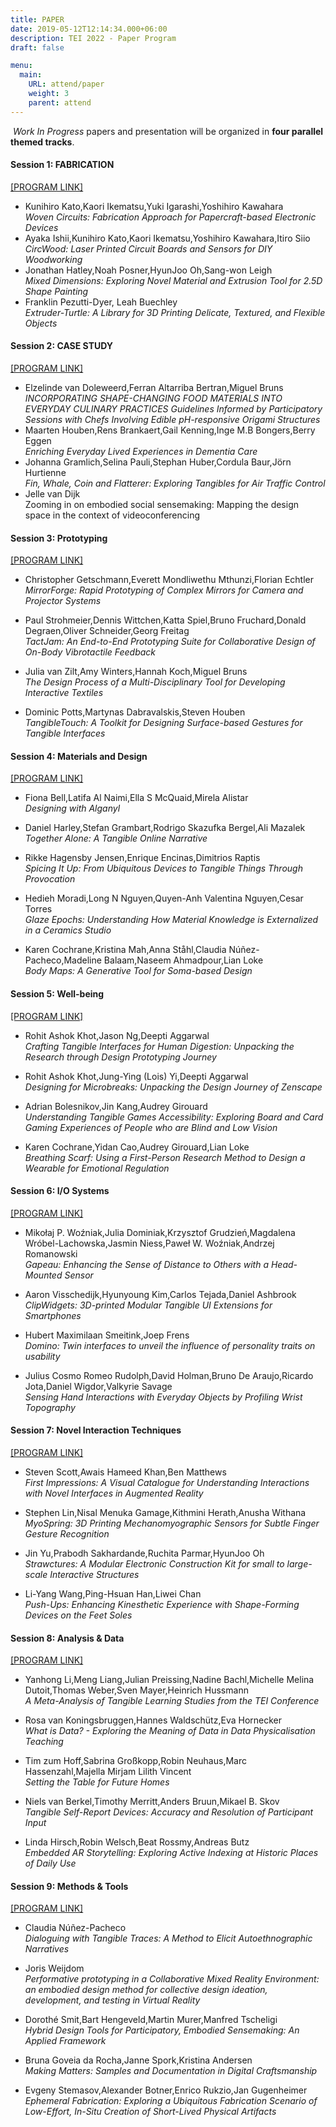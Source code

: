 ```yaml
---
title: PAPER
date: 2019-05-12T12:14:34.000+06:00
description: TEI 2022 - Paper Program
draft: false

menu:
  main:
    URL: attend/paper
    weight: 3
    parent: attend
---
```

​
_Work In Progress_ papers and presentation will be organized in **four parallel themed tracks**.

#### Session 1: FABRICATION
[[PROGRAM LINK]](https://programs.sigchi.org/tei/2022/program/session/70014)
- Kunihiro Kato,Kaori Ikematsu,Yuki Igarashi,Yoshihiro Kawahara  
_Woven Circuits: Fabrication Approach for Papercraft-based Electronic Devices_
- Ayaka Ishii,Kunihiro Kato,Kaori Ikematsu,Yoshihiro Kawahara,Itiro Siio  
_CircWood: Laser Printed Circuit Boards and Sensors for DIY Woodworking_
- Jonathan Hatley,Noah Posner,HyunJoo Oh,Sang-won Leigh  
_Mixed Dimensions: Exploring Novel Material and Extrusion Tool for 2.5D Shape Painting_
- Franklin Pezutti-Dyer, Leah Buechley  
_Extruder-Turtle: A Library for 3D Printing Delicate, Textured, and Flexible Objects_


#### Session 2: CASE STUDY
[[PROGRAM LINK]](https://programs.sigchi.org/tei/2022/program/session/70084)
- Elzelinde van Doleweerd,Ferran Altarriba Bertran,Miguel Bruns  
_INCORPORATING SHAPE-CHANGING FOOD MATERIALS INTO EVERYDAY CULINARY PRACTICES Guidelines Informed by Participatory Sessions with Chefs Involving Edible pH-responsive Origami Structures_
- Maarten Houben,Rens Brankaert,Gail Kenning,Inge M.B Bongers,Berry Eggen  
_Enriching Everyday Lived Experiences in Dementia Care_
- Johanna Gramlich,Selina Pauli,Stephan Huber,Cordula Baur,Jörn Hurtienne  
_Fin, Whale, Coin and Flatterer: Exploring Tangibles for Air Traffic Control_
- Jelle van Dijk  
Zooming in on embodied social sensemaking: Mapping the design space in the context of videoconferencing


#### Session 3: Prototyping
[[PROGRAM LINK]](https://programs.sigchi.org/tei/2022/program/session/70085)
- Christopher Getschmann,Everett Mondliwethu Mthunzi,Florian Echtler  
_MirrorForge: Rapid Prototyping of Complex Mirrors for Camera and Projector Systems_

- Paul Strohmeier,Dennis Wittchen,Katta Spiel,Bruno Fruchard,Donald Degraen,Oliver Schneider,Georg Freitag  
_TactJam: An End-to-End Prototyping Suite for Collaborative Design of On-Body Vibrotactile Feedback_

- Julia van Zilt,Amy Winters,Hannah Koch,Miguel Bruns  
_The Design Process of a Multi-Disciplinary Tool for Developing Interactive Textiles_


- Dominic Potts,Martynas Dabravalskis,Steven Houben  
_TangibleTouch: A Toolkit for Designing Surface-based Gestures for Tangible Interfaces_


#### Session 4: Materials and Design
[[PROGRAM LINK]](https://programs.sigchi.org/tei/2022/program/session/70087)
- Fiona Bell,Latifa Al Naimi,Ella S McQuaid,Mirela Alistar  
_Designing with Alganyl_

- Daniel Harley,Stefan Grambart,Rodrigo Skazufka Bergel,Ali Mazalek  
_Together Alone: A Tangible Online Narrative_

- Rikke Hagensby Jensen,Enrique Encinas,Dimitrios Raptis  
_Spicing It Up: From Ubiquitous Devices to Tangible Things Through Provocation_

- Hedieh Moradi,Long N Nguyen,Quyen-Anh Valentina Nguyen,Cesar Torres  
_Glaze Epochs: Understanding How Material Knowledge is Externalized in a Ceramics Studio_

- Karen Cochrane,Kristina Mah,Anna Ståhl,Claudia Núñez-Pacheco,Madeline Balaam,Naseem Ahmadpour,Lian Loke  
_Body Maps: A Generative Tool for Soma-based Design_


#### Session 5: Well-being
[[PROGRAM LINK]](https://programs.sigchi.org/tei/2022/program/session/70088)
- Rohit Ashok Khot,Jason Ng,Deepti Aggarwal  
_Crafting Tangible Interfaces for Human Digestion: Unpacking the Research through Design Prototyping Journey_

- Rohit Ashok Khot,Jung-Ying (Lois) Yi,Deepti Aggarwal  
_Designing for Microbreaks: Unpacking the Design Journey of Zenscape_

- Adrian Bolesnikov,Jin Kang,Audrey Girouard  
_Understanding Tangible Games Accessibility: Exploring Board and Card Gaming Experiences of People who are Blind and Low Vision_

- Karen Cochrane,Yidan Cao,Audrey Girouard,Lian Loke  
_Breathing Scarf: Using a First-Person Research Method to Design a Wearable for Emotional Regulation_


#### Session 6: I/O Systems
[[PROGRAM LINK]](https://programs.sigchi.org/tei/2022/program/session/70089)
- Mikołaj P. Woźniak,Julia Dominiak,Krzysztof Grudzień,Magdalena Wróbel-Lachowska,Jasmin Niess,Paweł W. Woźniak,Andrzej Romanowski  
_Gapeau: Enhancing the Sense of Distance to Others with a Head-Mounted Sensor_


- Aaron Visschedijk,Hyunyoung Kim,Carlos Tejada,Daniel Ashbrook  
_ClipWidgets: 3D-printed Modular Tangible UI Extensions for Smartphones_

- Hubert Maximilaan Smeitink,Joep Frens  
_Domino: Twin interfaces to unveil the influence of personality traits on usability_

- Julius Cosmo Romeo Rudolph,David Holman,Bruno De Araujo,Ricardo Jota,Daniel Wigdor,Valkyrie Savage  
_Sensing Hand Interactions with Everyday Objects by Profiling Wrist Topography_

#### Session 7: Novel Interaction Techniques
[[PROGRAM LINK]](https://programs.sigchi.org/tei/2022/program/session/70090)
- Steven Scott,Awais Hameed Khan,Ben Matthews  
_First Impressions: A Visual Catalogue for Understanding Interactions with Novel Interfaces in Augmented Reality_

- Stephen Lin,Nisal Menuka Gamage,Kithmini Herath,Anusha Withana  
_MyoSpring: 3D Printing Mechanomyographic Sensors for Subtle Finger Gesture Recognition_

- Jin Yu,Prabodh Sakhardande,Ruchita Parmar,HyunJoo Oh  
_Strawctures: A Modular Electronic Construction Kit for small to large- scale Interactive Structures_

- Li-Yang Wang,Ping-Hsuan Han,Liwei Chan  
_Push-Ups: Enhancing Kinesthetic Experience with Shape-Forming Devices on the Feet Soles_


#### Session 8: Analysis & Data
[[PROGRAM LINK]](https://programs.sigchi.org/tei/2022/program/session/70091)
- Yanhong Li,Meng Liang,Julian Preissing,Nadine Bachl,Michelle Melina Dutoit,Thomas Weber,Sven Mayer,Heinrich Hussmann  
_A Meta-Analysis of Tangible Learning Studies from the TEI Conference_

- Rosa van Koningsbruggen,Hannes Waldschütz,Eva Hornecker  
_What is Data? - Exploring the Meaning of Data in Data Physicalisation Teaching_


- Tim zum Hoff,Sabrina Großkopp,Robin Neuhaus,Marc Hassenzahl,Majella Mirjam Lilith Vincent  
_Setting the Table for Future Homes_

- Niels van Berkel,Timothy Merritt,Anders Bruun,Mikael B. Skov  
_Tangible Self-Report Devices: Accuracy and Resolution of Participant Input_


- Linda Hirsch,Robin Welsch,Beat Rossmy,Andreas Butz  
_Embedded AR Storytelling: Exploring Active Indexing at Historic Places of Daily Use_


#### Session 9: Methods & Tools
[[PROGRAM LINK]](https://programs.sigchi.org/tei/2022/program/session/70092)
- Claudia Núñez-Pacheco  
_Dialoguing with Tangible Traces: A Method to Elicit Autoethnographic Narratives_

- Joris Weijdom  
_Performative prototyping in a Collaborative Mixed Reality Environment: an embodied design method for collective design ideation, development, and testing in Virtual Reality_

- Dorothé Smit,Bart Hengeveld,Martin Murer,Manfred Tscheligi  
_Hybrid Design Tools for Participatory, Embodied Sensemaking: An Applied Framework_

- Bruna Goveia da Rocha,Janne Spork,Kristina Andersen  
_Making Matters: Samples and Documentation in Digital Craftsmanship_

- Evgeny Stemasov,Alexander Botner,Enrico Rukzio,Jan Gugenheimer  
_Ephemeral Fabrication: Exploring a Ubiquitous Fabrication Scenario of Low-Effort, In-Situ Creation of Short-Lived Physical Artifacts_
